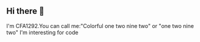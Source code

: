 ## Hi there 👋
I'm CFA1292.You can call me:"Colorful one two nine two" or "one two nine two"
I'm interesting for code
